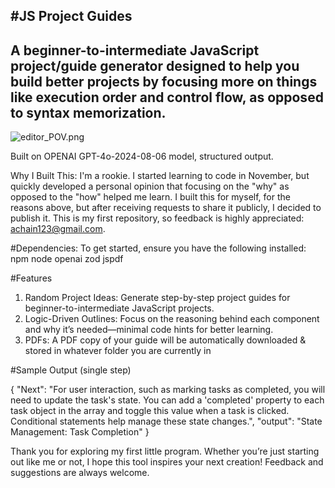 #JS Project Guides
---
A beginner-to-intermediate JavaScript project/guide generator designed to help you build better projects by focusing more on things like execution order and control flow, as opposed to syntax memorization.
---
![editor_POV.png](https://github.com/adamchain/js-via-first-principles/blob/main/editor_screenshot.png)

Built on OPENAI GPT-4o-2024-08-06 model, structured output.

Why I Built This: I'm a rookie. I started learning to code in November, but quickly developed a personal opinion that focusing on the "why" as opposed to the "how" helped me learn. 
I built this for myself, for the reasons above, but after receiving requests to share it publicly, I decided to publish it.
This is my first repository, so feedback is highly appreciated: achain123@gmail.com.


#Dependencies:
To get started, ensure you have the following installed: 
npm
node
openai
zod
jspdf

#Features
1. Random Project Ideas: Generate step-by-step project guides for beginner-to-intermediate JavaScript projects.
2. Logic-Driven Outlines: Focus on the reasoning behind each component and why it’s needed—minimal code hints for better learning.
3. PDFs: A PDF copy of your guide will be automatically downloaded & stored in whatever folder you are currently in  

#Sample Output (single step)

{
  "Next": "For user interaction, such as marking tasks as completed, you will need to update the task's state. You can add a 'completed' property to each task object in the array and toggle this value when a task is clicked. Conditional statements help manage these state changes.",
  "output": "State Management: Task Completion"
}

Thank you for exploring my first little program. Whether you’re just starting out like me or not, I hope this tool inspires your next creation! Feedback and suggestions are always welcome.
